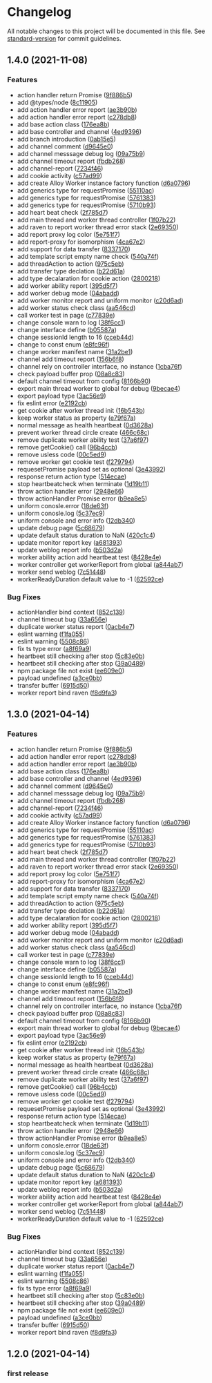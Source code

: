 # Changelog

All notable changes to this project will be documented in this file. See [standard-version](https://github.com/conventional-changelog/standard-version) for commit guidelines.

## 1.4.0 (2021-11-08)


### Features

* action handler return Promise ([9f886b5](https://github.com/AlloyTeam/alloy-worker/commit/9f886b5d3d0945aee0b4bf46082b05a68b031043))
* add @types/node ([8c11905](https://github.com/AlloyTeam/alloy-worker/commit/8c1190500348d06f52177f828cf9e50fb967b286))
* add action handler error report ([ae3b90b](https://github.com/AlloyTeam/alloy-worker/commit/ae3b90b3e22d21290afc2dfe72fa29cf9e4bbf3a))
* add action handler error report ([c278db8](https://github.com/AlloyTeam/alloy-worker/commit/c278db88de4e4c42e8c861d7ca9f57bb5f77e48d))
* add base action class ([176ea8b](https://github.com/AlloyTeam/alloy-worker/commit/176ea8bcc9ef1f5abef7234589fc6bb8d987f66f))
* add base controller and channel ([4ed9396](https://github.com/AlloyTeam/alloy-worker/commit/4ed939698fea53b717ddcf875aebdd0caefe616d))
* add branch introduction ([0ab15e5](https://github.com/AlloyTeam/alloy-worker/commit/0ab15e556ecb3cd357ff119e02445fba28e63935))
* add channel comment ([d9645e0](https://github.com/AlloyTeam/alloy-worker/commit/d9645e09451cb6480cd7c74f864408a28c62999c))
* add channel messsage debug log ([09a75b9](https://github.com/AlloyTeam/alloy-worker/commit/09a75b920b8bd2b554298392753122da182795c3))
* add channel timeout report ([fbdb268](https://github.com/AlloyTeam/alloy-worker/commit/fbdb2682103b6fa5432889b8bf6a45eea070d4b7))
* add channel-report ([7234f46](https://github.com/AlloyTeam/alloy-worker/commit/7234f463766d358fa618a4ac2dd65e2fd38242e7))
* add cookie activity ([c57ad99](https://github.com/AlloyTeam/alloy-worker/commit/c57ad9938b14c355dc25cf70f5a9e26e051e93c7))
* add create Alloy Worker instance factory function ([d6a0796](https://github.com/AlloyTeam/alloy-worker/commit/d6a07965f3c8a1ebe173a442c6c979ff6aae4310))
* add generics type for requestPromise ([55110ac](https://github.com/AlloyTeam/alloy-worker/commit/55110ac7bd00f05ad22426d5b8511894ebc4f413))
* add generics type for requestPromise ([5761383](https://github.com/AlloyTeam/alloy-worker/commit/57613837f33514846345621f28952d753845d1d6))
* add generics type for requestPromise ([5710b93](https://github.com/AlloyTeam/alloy-worker/commit/5710b9328bdc1ae2deb5a51c75ec86e144c80892))
* add heart beat check ([2f785d7](https://github.com/AlloyTeam/alloy-worker/commit/2f785d7f2464a7d202bf2e30ee5e5bb6bda8c7b3))
* add main thread and worker thread controller ([1f07b22](https://github.com/AlloyTeam/alloy-worker/commit/1f07b226c04e82400cf9e8747d1fa37515dd5294))
* add raven to report worker thread error stack ([2e69350](https://github.com/AlloyTeam/alloy-worker/commit/2e69350cb45bb056fdc590e06b758ca72e23dc87))
* add report proxy log color ([5e751f7](https://github.com/AlloyTeam/alloy-worker/commit/5e751f77a7f1d53fd9e7ef62e7f434b867330cf8))
* add report-proxy for isomorphism ([4ca67e2](https://github.com/AlloyTeam/alloy-worker/commit/4ca67e2065ddb75f1e9da6b60a1cf650e77d8a56))
* add support for data transfer ([8337170](https://github.com/AlloyTeam/alloy-worker/commit/8337170518633f4134e78f5ba26a2733fd66d181))
* add template script empty name check ([540a74f](https://github.com/AlloyTeam/alloy-worker/commit/540a74fb7b565a1b20e6410cb12cbd7bd3dfdf9b))
* add threadAction to action ([975c5eb](https://github.com/AlloyTeam/alloy-worker/commit/975c5eb136476f30bfbef64ba5e4f6d59b0b403d))
* add transfer type declation ([b22d61a](https://github.com/AlloyTeam/alloy-worker/commit/b22d61ad0b970c7b669b4cd6ad617e19fbf0d8ea))
* add type decalaration for cookie action ([2800218](https://github.com/AlloyTeam/alloy-worker/commit/28002189a0ffa731ac61ebeeaa637665cb7e16d9))
* add worker ability report ([395d5f7](https://github.com/AlloyTeam/alloy-worker/commit/395d5f7ce2067bdc4804c5b2edcbc2cb07c01d04))
* add worker debug mode ([04abadd](https://github.com/AlloyTeam/alloy-worker/commit/04abadd8a547f90d829c82d8b059f65ddf1502ab))
* add worker monitor report and uniform monitor ([c20d6ad](https://github.com/AlloyTeam/alloy-worker/commit/c20d6ad387131752fc6b798fb56524ad7b92911c))
* add worker status check class ([aa546cd](https://github.com/AlloyTeam/alloy-worker/commit/aa546cd3335e73202c70d74951361271999e36c2))
* call worker test in page ([c77839e](https://github.com/AlloyTeam/alloy-worker/commit/c77839e8e866030372775137ec7495e6455f465b))
* change console warn to log ([38f6cc1](https://github.com/AlloyTeam/alloy-worker/commit/38f6cc153c9022e331435dae7b06bf04362624a9))
* change interface define ([b05587a](https://github.com/AlloyTeam/alloy-worker/commit/b05587afc8b315afb8647e160150ffc262a354a8))
* change sessionId length to 16 ([cceb44d](https://github.com/AlloyTeam/alloy-worker/commit/cceb44de9d2844aa8bfc32b18b838af539876375))
* change to const enum ([e8fc96f](https://github.com/AlloyTeam/alloy-worker/commit/e8fc96febab52fc0f22020e5207ca971b52949d1))
* change worker manifest name ([31a2be1](https://github.com/AlloyTeam/alloy-worker/commit/31a2be165f788f598b24499ae716090a2c327187))
* channel add timeout report ([156b6f8](https://github.com/AlloyTeam/alloy-worker/commit/156b6f82dd0859becd457ff675a0b73efe48803c))
* channel rely on controller interface, no instance ([1cba76f](https://github.com/AlloyTeam/alloy-worker/commit/1cba76f285dfbb595c2d2e2517cb6fc7c12f2a79))
* check payload buffer prop ([08a8c83](https://github.com/AlloyTeam/alloy-worker/commit/08a8c83bf1cbc5f506ff0bc608e14cbcd28afdb9))
* default channel timeout from config ([8166b90](https://github.com/AlloyTeam/alloy-worker/commit/8166b9030dc2c9da8a8120eddbf50f77e965059e))
* export main thread worker to global for debug ([9becae4](https://github.com/AlloyTeam/alloy-worker/commit/9becae4000c415881c67d1794d19806229eac7fd))
* export payload type ([3ac56e9](https://github.com/AlloyTeam/alloy-worker/commit/3ac56e96e3ba3e2b0f50e0ca65fb116fbe33dfbf))
* fix eslint error ([e2192cb](https://github.com/AlloyTeam/alloy-worker/commit/e2192cb259a80f98c6fbc945f8e33f6f50542bad))
* get cookie after worker thread init ([16b543b](https://github.com/AlloyTeam/alloy-worker/commit/16b543bb1b50100201a6cde6cd286fc0cd9d11c0))
* keep worker status as property ([e79f67a](https://github.com/AlloyTeam/alloy-worker/commit/e79f67a9382791020c873eeac6547ef67c86ccb7))
* normal message as health heartbeat ([0d3628a](https://github.com/AlloyTeam/alloy-worker/commit/0d3628a1ea2d919335f92a4d624c9a1a99484b89))
* prevent worker thread circle create ([466c68c](https://github.com/AlloyTeam/alloy-worker/commit/466c68c9fff526eb0b332ccdb3422b03381d5f86))
* remove duplicate worker ability test ([37a6f97](https://github.com/AlloyTeam/alloy-worker/commit/37a6f97b93e7415747e5381e052b5c7029cf256a))
* remove getCookie() call ([96b4ccb](https://github.com/AlloyTeam/alloy-worker/commit/96b4ccb242f28723c9e5a6ec2afe1179e0443e65))
* remove usless code ([00c5ed9](https://github.com/AlloyTeam/alloy-worker/commit/00c5ed9b0ea8a95fd2f8d5e055f355d311f958da))
* remove worker get cookie test ([f279794](https://github.com/AlloyTeam/alloy-worker/commit/f2797943d1a1c3ddf2637252d8cc798979d440b3))
* requesetPromise payload set as optional ([3e43992](https://github.com/AlloyTeam/alloy-worker/commit/3e439928e88c9d6abab3f5cf24a38499bbaf0e86))
* response return action type ([514ecae](https://github.com/AlloyTeam/alloy-worker/commit/514ecae9187380dd1a60f173028580b9656657a5))
* stop heartbeatcheck when terminate ([1d19b11](https://github.com/AlloyTeam/alloy-worker/commit/1d19b11539e1212dc452a16305a2c12c6c36ee22))
* throw action handler error ([2948e66](https://github.com/AlloyTeam/alloy-worker/commit/2948e66c55d063ca81dc8a05d8a8f920b30ade3b))
* throw actionHandler Promise error ([b9ea8e5](https://github.com/AlloyTeam/alloy-worker/commit/b9ea8e51263df0bd8901a482267957f15e87a301))
* uniform conosle.error ([18de63f](https://github.com/AlloyTeam/alloy-worker/commit/18de63ff0f9b517b80db8261d4b4eddcf89e0f74))
* uniform conosle.log ([5c37ec9](https://github.com/AlloyTeam/alloy-worker/commit/5c37ec9d69d92a028f2c67b6eb7dd3d5bec0b9fb))
* uniform console and error info ([12db340](https://github.com/AlloyTeam/alloy-worker/commit/12db340f0c4571bb90f2719087a361f5a5e9db39))
* update debug page ([5c68679](https://github.com/AlloyTeam/alloy-worker/commit/5c686796cf55be8033b1ab620b3abd0ca717c633))
* update default status duration to NaN ([420c1c4](https://github.com/AlloyTeam/alloy-worker/commit/420c1c47200247cf5720720c18de3aa8efb8288c))
* update monitor report key ([a681393](https://github.com/AlloyTeam/alloy-worker/commit/a6813938e90c4a0e1e7722196f5a8c62fb876b3e))
* update weblog report info ([b503d2a](https://github.com/AlloyTeam/alloy-worker/commit/b503d2a608a6076e02256058843f174eaba55509))
* worker ability action add heartbeat test ([8428e4e](https://github.com/AlloyTeam/alloy-worker/commit/8428e4e2c423b27227b25e77f3d9394a02a8ae7d))
* worker controller get workerReport from global ([a844ab7](https://github.com/AlloyTeam/alloy-worker/commit/a844ab7f9704b0cbdd5ad97cdbd7daf01c0c990b))
* worker send weblog ([7c51448](https://github.com/AlloyTeam/alloy-worker/commit/7c514484d41e9dcd3fdcbbb704ba39c253cf619d))
* workerReadyDuration default value to -1 ([62592ce](https://github.com/AlloyTeam/alloy-worker/commit/62592ceb522241908588c25b7e58d04cef289b38))


### Bug Fixes

* actionHandler bind  context ([852c139](https://github.com/AlloyTeam/alloy-worker/commit/852c139e22a9bdfd6a37ff42ee1cfe3b55d6142f))
* channel timeout bug ([33a656e](https://github.com/AlloyTeam/alloy-worker/commit/33a656e06cbeb53a391a9b878b9128d160697c4e))
* duplicate worker status report ([0acb4e7](https://github.com/AlloyTeam/alloy-worker/commit/0acb4e76de11d2e7956d4d0d956bd33ea41fbf7e))
* eslint warning ([f1fa055](https://github.com/AlloyTeam/alloy-worker/commit/f1fa055ef22d05dae68d1344b56ef12875f149e6))
* eslint warning ([5508c86](https://github.com/AlloyTeam/alloy-worker/commit/5508c86ed586f2d0e8d5abf1eaa4e2d011b8969a))
* fix ts type error ([a8f69a9](https://github.com/AlloyTeam/alloy-worker/commit/a8f69a93f6d3d3efbcec105bd44324d6ac8ebb73))
* heartbeet still checking after stop ([5c83e0b](https://github.com/AlloyTeam/alloy-worker/commit/5c83e0b6fb105d8061011fa0021ec018172cfa7b))
* heartbeet still checking after stop ([39a0489](https://github.com/AlloyTeam/alloy-worker/commit/39a04899fd6a4c2ec795bbffdc3772e7ca285760))
* npm package file not exist ([ee609e0](https://github.com/AlloyTeam/alloy-worker/commit/ee609e02433d1fbd4c580cb03cc3a38125e8c629))
* payload undefined ([a3ce0bb](https://github.com/AlloyTeam/alloy-worker/commit/a3ce0bb758f809da4bbc0fc7e88938ab4d9f0928))
* transfer buffer ([6915d50](https://github.com/AlloyTeam/alloy-worker/commit/6915d5026cd8add28bfc83b6bf03c14b2a64b630))
* worker report bind raven ([f8d9fa3](https://github.com/AlloyTeam/alloy-worker/commit/f8d9fa300eaaedc34b92809e831befd1e091ca9a))

## 1.3.0 (2021-04-14)


### Features

* action handler return Promise ([9f886b5](https://github.com/AlloyTeam/alloy-worker/commit/9f886b5d3d0945aee0b4bf46082b05a68b031043))
* add action handler error report ([c278db8](https://github.com/AlloyTeam/alloy-worker/commit/c278db88de4e4c42e8c861d7ca9f57bb5f77e48d))
* add action handler error report ([ae3b90b](https://github.com/AlloyTeam/alloy-worker/commit/ae3b90b3e22d21290afc2dfe72fa29cf9e4bbf3a))
* add base action class ([176ea8b](https://github.com/AlloyTeam/alloy-worker/commit/176ea8bcc9ef1f5abef7234589fc6bb8d987f66f))
* add base controller and channel ([4ed9396](https://github.com/AlloyTeam/alloy-worker/commit/4ed939698fea53b717ddcf875aebdd0caefe616d))
* add channel comment ([d9645e0](https://github.com/AlloyTeam/alloy-worker/commit/d9645e09451cb6480cd7c74f864408a28c62999c))
* add channel messsage debug log ([09a75b9](https://github.com/AlloyTeam/alloy-worker/commit/09a75b920b8bd2b554298392753122da182795c3))
* add channel timeout report ([fbdb268](https://github.com/AlloyTeam/alloy-worker/commit/fbdb2682103b6fa5432889b8bf6a45eea070d4b7))
* add channel-report ([7234f46](https://github.com/AlloyTeam/alloy-worker/commit/7234f463766d358fa618a4ac2dd65e2fd38242e7))
* add cookie activity ([c57ad99](https://github.com/AlloyTeam/alloy-worker/commit/c57ad9938b14c355dc25cf70f5a9e26e051e93c7))
* add create Alloy Worker instance factory function ([d6a0796](https://github.com/AlloyTeam/alloy-worker/commit/d6a07965f3c8a1ebe173a442c6c979ff6aae4310))
* add generics type for requestPromise ([55110ac](https://github.com/AlloyTeam/alloy-worker/commit/55110ac7bd00f05ad22426d5b8511894ebc4f413))
* add generics type for requestPromise ([5761383](https://github.com/AlloyTeam/alloy-worker/commit/57613837f33514846345621f28952d753845d1d6))
* add generics type for requestPromise ([5710b93](https://github.com/AlloyTeam/alloy-worker/commit/5710b9328bdc1ae2deb5a51c75ec86e144c80892))
* add heart beat check ([2f785d7](https://github.com/AlloyTeam/alloy-worker/commit/2f785d7f2464a7d202bf2e30ee5e5bb6bda8c7b3))
* add main thread and worker thread controller ([1f07b22](https://github.com/AlloyTeam/alloy-worker/commit/1f07b226c04e82400cf9e8747d1fa37515dd5294))
* add raven to report worker thread error stack ([2e69350](https://github.com/AlloyTeam/alloy-worker/commit/2e69350cb45bb056fdc590e06b758ca72e23dc87))
* add report proxy log color ([5e751f7](https://github.com/AlloyTeam/alloy-worker/commit/5e751f77a7f1d53fd9e7ef62e7f434b867330cf8))
* add report-proxy for isomorphism ([4ca67e2](https://github.com/AlloyTeam/alloy-worker/commit/4ca67e2065ddb75f1e9da6b60a1cf650e77d8a56))
* add support for data transfer ([8337170](https://github.com/AlloyTeam/alloy-worker/commit/8337170518633f4134e78f5ba26a2733fd66d181))
* add template script empty name check ([540a74f](https://github.com/AlloyTeam/alloy-worker/commit/540a74fb7b565a1b20e6410cb12cbd7bd3dfdf9b))
* add threadAction to action ([975c5eb](https://github.com/AlloyTeam/alloy-worker/commit/975c5eb136476f30bfbef64ba5e4f6d59b0b403d))
* add transfer type declation ([b22d61a](https://github.com/AlloyTeam/alloy-worker/commit/b22d61ad0b970c7b669b4cd6ad617e19fbf0d8ea))
* add type decalaration for cookie action ([2800218](https://github.com/AlloyTeam/alloy-worker/commit/28002189a0ffa731ac61ebeeaa637665cb7e16d9))
* add worker ability report ([395d5f7](https://github.com/AlloyTeam/alloy-worker/commit/395d5f7ce2067bdc4804c5b2edcbc2cb07c01d04))
* add worker debug mode ([04abadd](https://github.com/AlloyTeam/alloy-worker/commit/04abadd8a547f90d829c82d8b059f65ddf1502ab))
* add worker monitor report and uniform monitor ([c20d6ad](https://github.com/AlloyTeam/alloy-worker/commit/c20d6ad387131752fc6b798fb56524ad7b92911c))
* add worker status check class ([aa546cd](https://github.com/AlloyTeam/alloy-worker/commit/aa546cd3335e73202c70d74951361271999e36c2))
* call worker test in page ([c77839e](https://github.com/AlloyTeam/alloy-worker/commit/c77839e8e866030372775137ec7495e6455f465b))
* change console warn to log ([38f6cc1](https://github.com/AlloyTeam/alloy-worker/commit/38f6cc153c9022e331435dae7b06bf04362624a9))
* change interface define ([b05587a](https://github.com/AlloyTeam/alloy-worker/commit/b05587afc8b315afb8647e160150ffc262a354a8))
* change sessionId length to 16 ([cceb44d](https://github.com/AlloyTeam/alloy-worker/commit/cceb44de9d2844aa8bfc32b18b838af539876375))
* change to const enum ([e8fc96f](https://github.com/AlloyTeam/alloy-worker/commit/e8fc96febab52fc0f22020e5207ca971b52949d1))
* change worker manifest name ([31a2be1](https://github.com/AlloyTeam/alloy-worker/commit/31a2be165f788f598b24499ae716090a2c327187))
* channel add timeout report ([156b6f8](https://github.com/AlloyTeam/alloy-worker/commit/156b6f82dd0859becd457ff675a0b73efe48803c))
* channel rely on controller interface, no instance ([1cba76f](https://github.com/AlloyTeam/alloy-worker/commit/1cba76f285dfbb595c2d2e2517cb6fc7c12f2a79))
* check payload buffer prop ([08a8c83](https://github.com/AlloyTeam/alloy-worker/commit/08a8c83bf1cbc5f506ff0bc608e14cbcd28afdb9))
* default channel timeout from config ([8166b90](https://github.com/AlloyTeam/alloy-worker/commit/8166b9030dc2c9da8a8120eddbf50f77e965059e))
* export main thread worker to global for debug ([9becae4](https://github.com/AlloyTeam/alloy-worker/commit/9becae4000c415881c67d1794d19806229eac7fd))
* export payload type ([3ac56e9](https://github.com/AlloyTeam/alloy-worker/commit/3ac56e96e3ba3e2b0f50e0ca65fb116fbe33dfbf))
* fix eslint error ([e2192cb](https://github.com/AlloyTeam/alloy-worker/commit/e2192cb259a80f98c6fbc945f8e33f6f50542bad))
* get cookie after worker thread init ([16b543b](https://github.com/AlloyTeam/alloy-worker/commit/16b543bb1b50100201a6cde6cd286fc0cd9d11c0))
* keep worker status as property ([e79f67a](https://github.com/AlloyTeam/alloy-worker/commit/e79f67a9382791020c873eeac6547ef67c86ccb7))
* normal message as health heartbeat ([0d3628a](https://github.com/AlloyTeam/alloy-worker/commit/0d3628a1ea2d919335f92a4d624c9a1a99484b89))
* prevent worker thread circle create ([466c68c](https://github.com/AlloyTeam/alloy-worker/commit/466c68c9fff526eb0b332ccdb3422b03381d5f86))
* remove duplicate worker ability test ([37a6f97](https://github.com/AlloyTeam/alloy-worker/commit/37a6f97b93e7415747e5381e052b5c7029cf256a))
* remove getCookie() call ([96b4ccb](https://github.com/AlloyTeam/alloy-worker/commit/96b4ccb242f28723c9e5a6ec2afe1179e0443e65))
* remove usless code ([00c5ed9](https://github.com/AlloyTeam/alloy-worker/commit/00c5ed9b0ea8a95fd2f8d5e055f355d311f958da))
* remove worker get cookie test ([f279794](https://github.com/AlloyTeam/alloy-worker/commit/f2797943d1a1c3ddf2637252d8cc798979d440b3))
* requesetPromise payload set as optional ([3e43992](https://github.com/AlloyTeam/alloy-worker/commit/3e439928e88c9d6abab3f5cf24a38499bbaf0e86))
* response return action type ([514ecae](https://github.com/AlloyTeam/alloy-worker/commit/514ecae9187380dd1a60f173028580b9656657a5))
* stop heartbeatcheck when terminate ([1d19b11](https://github.com/AlloyTeam/alloy-worker/commit/1d19b11539e1212dc452a16305a2c12c6c36ee22))
* throw action handler error ([2948e66](https://github.com/AlloyTeam/alloy-worker/commit/2948e66c55d063ca81dc8a05d8a8f920b30ade3b))
* throw actionHandler Promise error ([b9ea8e5](https://github.com/AlloyTeam/alloy-worker/commit/b9ea8e51263df0bd8901a482267957f15e87a301))
* uniform conosle.error ([18de63f](https://github.com/AlloyTeam/alloy-worker/commit/18de63ff0f9b517b80db8261d4b4eddcf89e0f74))
* uniform conosle.log ([5c37ec9](https://github.com/AlloyTeam/alloy-worker/commit/5c37ec9d69d92a028f2c67b6eb7dd3d5bec0b9fb))
* uniform console and error info ([12db340](https://github.com/AlloyTeam/alloy-worker/commit/12db340f0c4571bb90f2719087a361f5a5e9db39))
* update debug page ([5c68679](https://github.com/AlloyTeam/alloy-worker/commit/5c686796cf55be8033b1ab620b3abd0ca717c633))
* update default status duration to NaN ([420c1c4](https://github.com/AlloyTeam/alloy-worker/commit/420c1c47200247cf5720720c18de3aa8efb8288c))
* update monitor report key ([a681393](https://github.com/AlloyTeam/alloy-worker/commit/a6813938e90c4a0e1e7722196f5a8c62fb876b3e))
* update weblog report info ([b503d2a](https://github.com/AlloyTeam/alloy-worker/commit/b503d2a608a6076e02256058843f174eaba55509))
* worker ability action add heartbeat test ([8428e4e](https://github.com/AlloyTeam/alloy-worker/commit/8428e4e2c423b27227b25e77f3d9394a02a8ae7d))
* worker controller get workerReport from global ([a844ab7](https://github.com/AlloyTeam/alloy-worker/commit/a844ab7f9704b0cbdd5ad97cdbd7daf01c0c990b))
* worker send weblog ([7c51448](https://github.com/AlloyTeam/alloy-worker/commit/7c514484d41e9dcd3fdcbbb704ba39c253cf619d))
* workerReadyDuration default value to -1 ([62592ce](https://github.com/AlloyTeam/alloy-worker/commit/62592ceb522241908588c25b7e58d04cef289b38))


### Bug Fixes

* actionHandler bind  context ([852c139](https://github.com/AlloyTeam/alloy-worker/commit/852c139e22a9bdfd6a37ff42ee1cfe3b55d6142f))
* channel timeout bug ([33a656e](https://github.com/AlloyTeam/alloy-worker/commit/33a656e06cbeb53a391a9b878b9128d160697c4e))
* duplicate worker status report ([0acb4e7](https://github.com/AlloyTeam/alloy-worker/commit/0acb4e76de11d2e7956d4d0d956bd33ea41fbf7e))
* eslint warning ([f1fa055](https://github.com/AlloyTeam/alloy-worker/commit/f1fa055ef22d05dae68d1344b56ef12875f149e6))
* eslint warning ([5508c86](https://github.com/AlloyTeam/alloy-worker/commit/5508c86ed586f2d0e8d5abf1eaa4e2d011b8969a))
* fix ts type error ([a8f69a9](https://github.com/AlloyTeam/alloy-worker/commit/a8f69a93f6d3d3efbcec105bd44324d6ac8ebb73))
* heartbeet still checking after stop ([5c83e0b](https://github.com/AlloyTeam/alloy-worker/commit/5c83e0b6fb105d8061011fa0021ec018172cfa7b))
* heartbeet still checking after stop ([39a0489](https://github.com/AlloyTeam/alloy-worker/commit/39a04899fd6a4c2ec795bbffdc3772e7ca285760))
* npm package file not exist ([ee609e0](https://github.com/AlloyTeam/alloy-worker/commit/ee609e02433d1fbd4c580cb03cc3a38125e8c629))
* payload undefined ([a3ce0bb](https://github.com/AlloyTeam/alloy-worker/commit/a3ce0bb758f809da4bbc0fc7e88938ab4d9f0928))
* transfer buffer ([6915d50](https://github.com/AlloyTeam/alloy-worker/commit/6915d5026cd8add28bfc83b6bf03c14b2a64b630))
* worker report bind raven ([f8d9fa3](https://github.com/AlloyTeam/alloy-worker/commit/f8d9fa300eaaedc34b92809e831befd1e091ca9a))

## 1.2.0 (2021-04-14)

### first release
